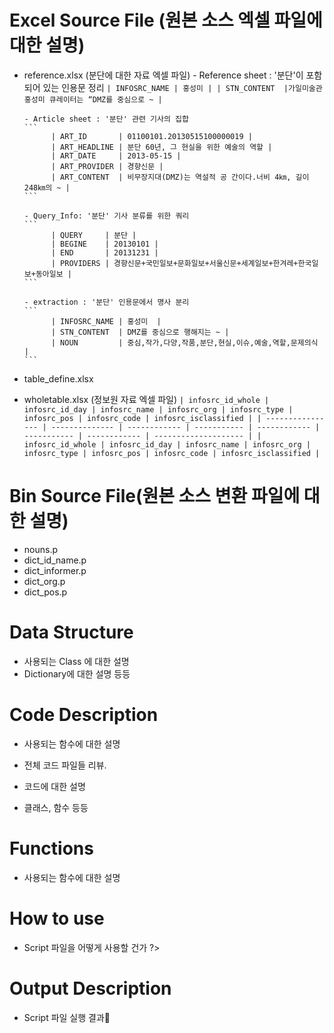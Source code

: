 #  Excel Source File (원본 소스  엑셀 파일에 대한 설명)
- reference.xlsx (분단에 대한 자료 엑셀 파일)
      - Reference sheet : '분단'이 포함되어 있는 인용문 정리
      ```
            | INFOSRC_NAME | 홍성미 |
            | STN_CONTENT  |가일미술관 홍성미 큐레이터는 “DMZ를 중심으로 ~ |
      ```

      - Article sheet : '분단' 관련 기사의 집합
      ```
            | ART_ID       | 01100101.20130515100000019 |
            | ART_HEADLINE | 분단 60년, 그 현실을 위한 예술의 역할 |
            | ART_DATE     | 2013-05-15 |
            | ART_PROVIDER | 경향신문 |
            | ART_CONTENT  | 비무장지대(DMZ)는 역설적 공 간이다.너비 4㎞, 길이 248㎞의 ~ |
      ```

      - Query_Info: '분단' 기사 분류를 위한 쿼리
      ```
            | QUERY     | 분단 |
            | BEGINE    | 20130101 |
            | END       | 20131231 |
            | PROVIDERS | 경향신문+국민일보+문화일보+서울신문+세계일보+한겨레+한국일보+동아일보 |
      ```
      
      - extraction : '분단' 인용문에서 명사 분리
      ```
            | INFOSRC_NAME | 홍성미  |
            | STN_CONTENT  | DMZ를 중심으로 행해지는 ~ |
            | NOUN         | 중심,작가,다양,작품,분단,현실,이슈,예술,역할,문제의식 |
      ```

- table_define.xlsx

- wholetable.xlsx (정보원 자료 엑셀 파일)
      ```
| infosrc_id_whole | infosrc_id_day | infosrc_name | infosrc_org | infosrc_type | infosrc_pos | infosrc_code | infosrc_isclassified |
| ---------------- | -------------- | ------------ | ----------- | ------------ | ----------- | ------------ | -------------------- |
| infosrc_id_whole | infosrc_id_day | infosrc_name | infosrc_org | infosrc_type | infosrc_pos | infosrc_code | infosrc_isclassified |
      ```

#  Bin  Source File(원본 소스 변환 파일에 대한 설명)
-  nouns.p
-  dict_id_name.p
-  dict_informer.p
-  dict_org.p
-  dict_pos.p

# Data Structure 
- 사용되는 Class 에 대한 설명
- Dictionary에 대한 설명 등등



# Code Description 
- 사용되는 함수에 대한 설명

- 전체 코드 파일들 리뷰. 
- 코드에 대한 설명
- 클래스, 함수 등등

# Functions
- 사용되는 함수에 대한 설명
 
# How to use
- Script 파일을 어떻게 사용할 건가 ?>
 
 
# Output Description 
- Script 파일 실행 결과











